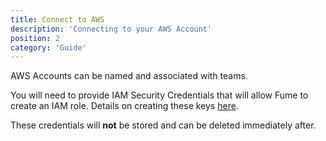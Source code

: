 ```yaml
---
title: Connect to AWS 
description: 'Connecting to your AWS Account'
position: 2
category: 'Guide'
---
```



AWS Accounts can be named and associated with teams.

You will need to provide IAM Security Credentials that will allow Fume to create an IAM role.  Details on creating these keys [here](https://docs.aws.amazon.com/IAM/latest/UserGuide/id_credentials_access-keys.html#Using_CreateAccessKey).

<alert type="info">

These credentials will __not__ be stored and can be deleted immediately after.

</alert>
